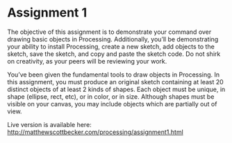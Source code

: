 Assignment 1
=============

The objective of this assignment is to demonstrate your command over drawing basic objects in Processing. Additionally, you’ll be demonstrating your ability to install Processing, create a new sketch, add objects to the sketch, save the sketch, and copy and paste the sketch code. Do not shirk on creativity, as your peers will be reviewing your work.

You’ve been given the fundamental tools to draw objects in Processing. In this assignment, you must produce an original sketch containing at least 20 distinct objects of at least 2 kinds of shapes. Each object must be unique, in shape (ellipse, rect, etc), or in color, or in size. Although shapes must be visible on your canvas, you may include objects which are partially out of view.

Live version is available here: http://matthewscottbecker.com/processing/assignment1.html
